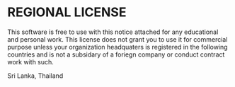 # REGIONAL LICENSE
This software is free to use with this notice attached for any educational and personal work. This license does not grant you to use it for commercial purpose unless your organization headquaters is registered in the following countries and is not a subsidary of a foriegn company or conduct contract work with such.

Sri Lanka, Thailand
